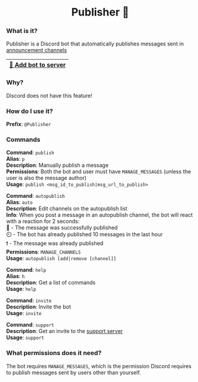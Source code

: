 <h1 align="center">Publisher 📢</h1>

### What is it?
Publisher is a Discord bot that automatically publishes messages sent in [announcement channels](https://support.discord.com/hc/en-us/articles/360032008192-Announcement-Channels-)

| [🤖 Add bot to server](https://discord.com/oauth2/authorize?client_id=739498075315241050&permissions=8192&scope=bot%20applications.commands) |
| --- |

### Why?
Discord does not have this feature!

### How do I use it?
**Prefix**: `@Publisher`

### Commands
**Command**: `publish`\
**Alias**: `p`\
**Description**: Manually publish a message\
**Permissions**: Both the bot and user must have `MANAGE_MESSAGES` (unless the user is also the message author)\
**Usage**: `publish <msg_id_to_publish|msg_url_to_publish>`

**Command**: `autopublish`\
**Alias**: `auto`\
**Description**: Edit channels on the autopublish list\
**Info**: When you post a message in an autopublish channel, the bot will react with a reaction for 2 seconds:\
📢 - The message was successfully published\
⏲️ - The bot has already published 10 messages in the last hour\
❗ - The message was already published\
**Permissions**: `MANAGE_CHANNELS`\
**Usage**: `autopublish [add|remove [channel]]`

**Command**: `help`\
**Alias**: `h`\
**Description**: Get a list of commands\
**Usage**: `help`

**Command**: `invite`\
**Description**: Invite the bot\
**Usage**: `invite`

**Command**: `support`\
**Description**: Get an invite to the [support server](https://discord.gg/GmaW9dYwZf)\
**Usage**: `support`

### What permissions does it need?
The bot requires `MANAGE_MESSAGES`, which is the permission Discord requires to publish messages sent by users other than yourself.

